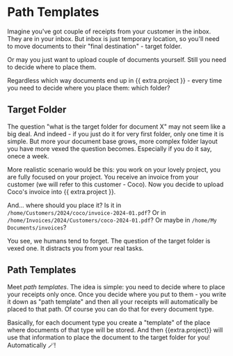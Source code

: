 # Path Templates

Imagine you've got couple of receipts from your customer in the inbox.
They are in your inbox. But inbox is just temporary location, so you'll need to move
documents to their "final destination" - target folder.

Or may you just want to upload couple of documents yourself. Still you need to decide
where to place them.

Regardless which way documents end up in {{ extra.project }} - every time you need
to decide where you place them: which folder?


## Target Folder

The question "what is the target folder for document X" may not seem like a big deal.
And indeed - if you just do it for very first folder, only one time it is simple.
But more your document base grows, more complex folder layout you have more vexed
the question becomes. Especially if you do it say, onece a week.

More realistic scenario would be this: you work on your lovely project,
you are fully focused on your project. You receive an invoice from your customer
(we will refer to this customer - Coco). Now you decide to upload Coco's invoice
into {{ extra.project }}.

And... where should you place it?
Is it in `/home/Customers/2024/coco/invoice-2024-01.pdf`?
Or in `/home/Invoices/2024/Customers/coco-2024-01.pdf`?
Or maybe in `/home/My Documents/invoices`?

You see, we humans tend to forget. The question of the target folder is vexed
one. It distracts you from your real tasks.

## Path Templates

Meet *path templates*. The idea is simple: you need to decide where to place
your receipts only once. Once you decide where you put to them - you write it
down as "path template" and then all your receipts will automatically be
placed to that path. Of course you can do that for every document type.

Basically, for each document type you create a "template" of
the place where documents of that type will be stored. And then {{extra.project}}
will use that information to place the document to the
target folder for you! Automatically :magic_wand:!

